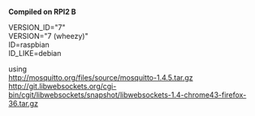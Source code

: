__Compiled on RPI2 B__ 

VERSION_ID="7"  
VERSION="7 (wheezy)"  
ID=raspbian  
ID_LIKE=debian  

using  
http://mosquitto.org/files/source/mosquitto-1.4.5.tar.gz  
http://git.libwebsockets.org/cgi-bin/cgit/libwebsockets/snapshot/libwebsockets-1.4-chrome43-firefox-36.tar.gz  
